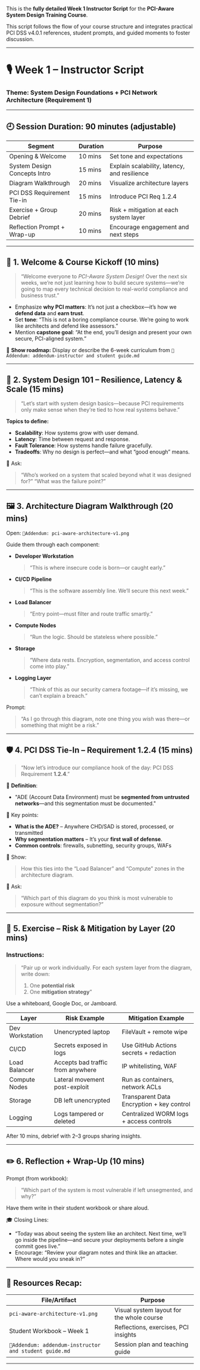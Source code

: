 This is the **fully detailed Week 1 Instructor Script** for the **PCI-Aware System Design Training Course**.

This script follows the flow of your course structure and integrates practical PCI DSS v4.0.1 references, student prompts, and guided moments to foster discussion.

---

# 🎙️ **Week 1 – Instructor Script**

### Theme: System Design Foundations + PCI Network Architecture (Requirement 1)

---

## 🕘 **Session Duration**: 90 minutes (adjustable)

| Segment                      | Duration | Purpose                                      |
| ---------------------------- | -------- | -------------------------------------------- |
| Opening & Welcome            | 10 mins  | Set tone and expectations                    |
| System Design Concepts Intro | 15 mins  | Explain scalability, latency, and resilience |
| Diagram Walkthrough          | 20 mins  | Visualize architecture layers                |
| PCI DSS Requirement Tie-in   | 15 mins  | Introduce PCI Req 1.2.4                      |
| Exercise + Group Debrief     | 20 mins  | Risk + mitigation at each system layer       |
| Reflection Prompt + Wrap-up  | 10 mins  | Encourage engagement and next steps          |

---

## 🎤 **1. Welcome & Course Kickoff (10 mins)**

> “Welcome everyone to *PCI-Aware System Design*! Over the next six weeks, we’re not just learning how to build secure systems—we’re going to map every technical decision to real-world compliance and business trust.”

* Emphasize **why PCI matters**: It’s not just a checkbox—it’s how we **defend data** and **earn trust**.
* Set **tone**: “This is not a boring compliance course. We’re going to work like architects and defend like assessors.”
* Mention **capstone goal**: “At the end, you’ll design and present your own secure, PCI-aligned system.”

🧭 **Show roadmap:** Display or describe the 6-week curriculum from `📁Addendum: addendum-instructor and student guide.md`

---

## 🧱 **2. System Design 101 – Resilience, Latency & Scale (15 mins)**

> “Let’s start with system design basics—because PCI requirements only make sense when they’re tied to how real systems behave.”

**Topics to define:**

* **Scalability**: How systems grow with user demand.
* **Latency**: Time between request and response.
* **Fault Tolerance**: How systems handle failure gracefully.
* **Tradeoffs**: Why no design is perfect—and what “good enough” means.

🎯 Ask:

> “Who’s worked on a system that scaled beyond what it was designed for?”
> “What was the failure point?”

---

## 🖼️ **3. Architecture Diagram Walkthrough (20 mins)**

Open: `📁Addendum: pci-aware-architecture-v1.png`

Guide them through each component:

* **Developer Workstation**

  > “This is where insecure code is born—or caught early.”

* **CI/CD Pipeline**

  > “This is the software assembly line. We’ll secure this next week.”

* **Load Balancer**

  > “Entry point—must filter and route traffic smartly.”

* **Compute Nodes**

  > “Run the logic. Should be stateless where possible.”

* **Storage**

  > “Where data rests. Encryption, segmentation, and access control come into play.”

* **Logging Layer**

  > “Think of this as our security camera footage—if it’s missing, we can’t explain a breach.”

Prompt:

> “As I go through this diagram, note one thing you *wish* was there—or something that might be a risk.”

---

## 🛡️ **4. PCI DSS Tie-In – Requirement 1.2.4 (15 mins)**

> “Now let’s introduce our compliance hook of the day: PCI DSS Requirement **1.2.4**.”

📎 **Definition**:

* "ADE (Account Data Environment) must be **segmented from untrusted networks**—and this segmentation must be documented."

🧠 Key points:

* **What is the ADE?** – Anywhere CHD/SAD is stored, processed, or transmitted
* **Why segmentation matters** – It’s your **first wall of defense**.
* **Common controls**: firewalls, subnetting, security groups, WAFs

📘 Show:

> How this ties into the “Load Balancer” and “Compute” zones in the architecture diagram.

📢 Ask:

> “Which part of this diagram do you think is most vulnerable to exposure without segmentation?”

---

## 🧪 **5. Exercise – Risk & Mitigation by Layer (20 mins)**

### Instructions:

> “Pair up or work individually. For each system layer from the diagram, write down:
>
> 1. One **potential risk**
> 2. One **mitigation strategy**”

Use a whiteboard, Google Doc, or Jamboard.

| Layer           | Risk Example                      | Mitigation Example                        |
| --------------- | --------------------------------- | ----------------------------------------- |
| Dev Workstation | Unencrypted laptop                | FileVault + remote wipe                   |
| CI/CD           | Secrets exposed in logs           | Use GitHub Actions secrets + redaction    |
| Load Balancer   | Accepts bad traffic from anywhere | IP whitelisting, WAF                      |
| Compute Nodes   | Lateral movement post-exploit     | Run as containers, network ACLs           |
| Storage         | DB left unencrypted               | Transparent Data Encryption + key control |
| Logging         | Logs tampered or deleted          | Centralized WORM logs + access controls   |

After 10 mins, debrief with 2–3 groups sharing insights.

---

## ✏️ **6. Reflection + Wrap-Up (10 mins)**

Prompt (from workbook):

> “Which part of the system is most vulnerable if left unsegmented, and why?”

Have them write in their student workbook or share aloud.

🎓 Closing Lines:

* “Today was about seeing the system like an architect. Next time, we’ll go inside the pipeline—and secure your deployments before a single commit goes live.”
* Encourage: “Review your diagram notes and think like an attacker. Where would *you* sneak in?”

---

## 🧰 Resources Recap:

| File/Artifact                                          | Purpose                                   |
| ------------------------------------------------------ | ----------------------------------------- |
| `pci-aware-architecture-v1.png`                        | Visual system layout for the whole course |
| Student Workbook – Week 1                              | Reflections, exercises, PCI insights      |
| `📁Addendum: addendum-instructor and student guide.md` | Session plan and teaching guide           |

---
